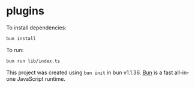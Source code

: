 # plugins

To install dependencies:

```bash
bun install
```

To run:

```bash
bun run lib/index.ts
```

This project was created using `bun init` in bun v1.1.36. [Bun](https://bun.sh) is a fast all-in-one JavaScript runtime.

